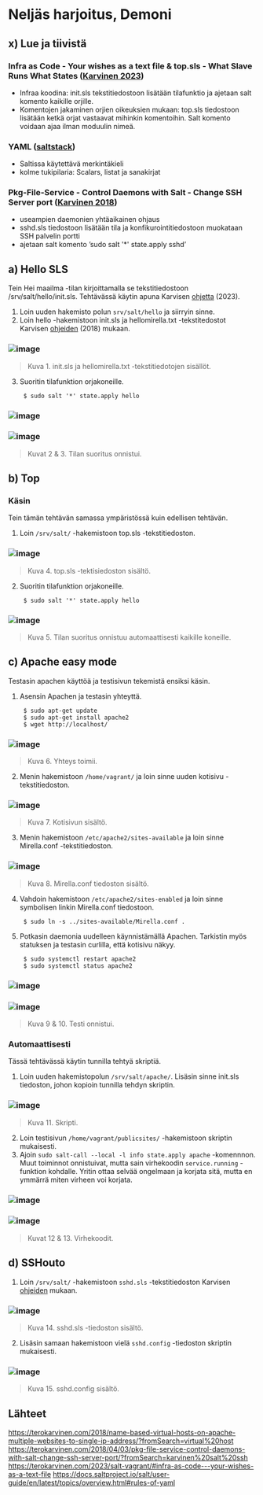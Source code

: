 # Neljäs harjoitus, Demoni
## x) Lue ja tiivistä
### Infra as Code - Your wishes as a text file & top.sls - What Slave Runs What States ([Karvinen 2023](https://terokarvinen.com/2023/salt-vagrant/#infra-as-code---your-wishes-as-a-text-file))
- Infraa koodina: init.sls tekstitiedostoon lisätään tilafunktio ja ajetaan salt komento kaikille orjille.
- Komentojen jakaminen orjien oikeuksien mukaan: top.sls tiedostoon lisätään ketkä orjat vastaavat mihinkin komentoihin. Salt komento voidaan ajaa ilman moduulin nimeä. 

###  YAML ([saltstack](https://docs.saltproject.io/salt/user-guide/en/latest/topics/overview.html#rules-of-yaml))
- Saltissa käytettävä merkintäkieli
- kolme tukipilaria: Scalars, listat ja sanakirjat

### Pkg-File-Service - Control Daemons with Salt - Change SSH Server port ([Karvinen 2018](https://terokarvinen.com/2018/04/03/pkg-file-service-control-daemons-with-salt-change-ssh-server-port/?fromSearch=karvinen%20salt%20ssh))
- useampien daemonien yhtäaikainen ohjaus
-  sshd.sls tiedostoon lisätään tila ja konfikurointitiedostoon muokataan SSH palvelin portti
- ajetaan salt komento ’sudo salt '*' state.apply sshd’

## a) Hello SLS
Tein Hei maailma -tilan kirjoittamalla se tekstitiedostoon /srv/salt/hello/init.sls. Tehtävässä käytin apuna Karvisen [ohjetta](https://terokarvinen.com/2023/salt-vagrant/#infra-as-code---your-wishes-as-a-text-file) (2023).
1. Loin uuden hakemisto polun `srv/salt/hello` ja siirryin sinne.
2. Loin hello -hakemistoon init.sls ja hellomirella.txt -tekstitedostot Karvisen [ohjeiden](https://terokarvinen.com/2018/04/03/pkg-file-service-control-daemons-with-salt-change-ssh-server-port/?fromSearch=karvinen%20salt%20ssh) (2018) mukaan.
### ![image](https://github.com/Lambizzzz/infra-as-code/assets/148875838/240874dc-0f85-4778-be32-4e590963652d)

> Kuva 1. init.sls ja hellomirella.txt -tekstitiedotojen sisällöt.

3. Suoritin tilafunktion orjakoneille.

        $ sudo salt '*' state.apply hello
### ![image](https://github.com/Lambizzzz/infra-as-code/assets/148875838/e6e66d00-bcf1-49f7-836d-6b622850eac5)
### ![image](https://github.com/Lambizzzz/infra-as-code/assets/148875838/7b4a037f-ebae-4975-be21-9947bcba6e6c)

> Kuvat 2 & 3. Tilan suoritus onnistui.

## b) Top
### Käsin
Tein tämän tehtävän samassa ympäristössä kuin edellisen tehtävän. 
1. Loin `/srv/salt/` -hakemistoon top.sls -tekstitiedoston.
### ![image](https://github.com/Lambizzzz/infra-as-code/assets/148875838/b9004335-2817-4741-935e-d5351444673d)

> Kuva 4. top.sls -tektisiedoston sisältö.

2. Suoritin tilafunktion orjakoneille.

        $ sudo salt '*' state.apply hello
### ![image](https://github.com/Lambizzzz/infra-as-code/assets/148875838/c6c8a74f-19d2-4e92-b4fb-1d8b3707a14e)

> Kuva 5. Tilan suoritus onnistuu automaattisesti kaikille koneille.
## c) Apache easy mode
Testasin apachen käyttöä ja testisivun tekemistä ensiksi käsin.
1. Asensin Apachen ja testasin yhteyttä.

        $ sudo apt-get update
        $ sudo apt-get install apache2
        $ wget http://localhost/
### ![image](https://github.com/Lambizzzz/infra-as-code/assets/148875838/0e28bcae-b145-4bf0-853f-a4ca75f4065c)

> Kuva 6. Yhteys toimii.

2. Menin hakemistoon `/home/vagrant/` ja loin sinne uuden kotisivu -tekstitiedoston.
### ![image](https://github.com/Lambizzzz/infra-as-code/assets/148875838/92ce6f91-8e63-4fe8-8715-48ca713c7ff9)

> Kuva 7. Kotisivun sisältö.

3. Menin hakemistoon `/etc/apache2/sites-available` ja loin sinne Mirella.conf -tekstitiedoston. 
### ![image](https://github.com/Lambizzzz/infra-as-code/assets/148875838/5c12c482-a31b-493c-8c36-5296515c045a)

> Kuva 8. Mirella.conf tiedoston sisältö.

4. Vahdoin hakemistoon `/etc/apache2/sites-enabled` ja loin sinne symbolisen linkin Mirella.conf tiedostoon.
   
        $ sudo ln -s ../sites-available/Mirella.conf .
5. Potkasin daemonia uudelleen käynnistämällä Apachen. Tarkistin myös statuksen ja testasin curlilla, että kotisivu näkyy. 

        $ sudo systemctl restart apache2
        $ sudo systemctl status apache2
### ![image](https://github.com/Lambizzzz/infra-as-code/assets/148875838/39b31db1-8785-4420-abc2-343a722bbc4d)
### ![image](https://github.com/Lambizzzz/infra-as-code/assets/148875838/1c05bed0-85bd-486d-95fc-a7b07eef840c)

> Kuva 9 & 10. Testi onnistui.
### Automaattisesti
Tässä tehtävässä käytin tunnilla tehtyä skriptiä. 
1. Loin uuden hakemistopolun `/srv/salt/apache/`. Lisäsin sinne init.sls tiedoston, johon kopioin tunnilla tehdyn skriptin.
### ![image](https://github.com/Lambizzzz/infra-as-code/assets/148875838/7f0a9844-4549-4a9a-979e-480cb6b61ffc)

> Kuva 11. Skripti.

2. Loin testisivun `/home/vagrant/publicsites/` -hakemistoon skriptin mukaisesti.
3. Ajoin `sudo salt-call --local -l info state.apply apache` -komennnon. Muut toiminnot onnistuivat, mutta sain virhekoodin `service.running` -funktion kohdalle. Yritin ottaa selvää ongelmaan ja korjata sitä, mutta en ymmärrä miten virheen voi korjata.

### ![image](https://github.com/Lambizzzz/infra-as-code/assets/148875838/e2c5e91b-8d74-475c-bf78-dfbc4befab55)
### ![image](https://github.com/Lambizzzz/infra-as-code/assets/148875838/99c78983-6c45-473a-8f1e-e463f7c82672)

> Kuvat 12 & 13. Virhekoodit.

## d) SSHouto
1. Loin `/srv/salt/` -hakemistoon `sshd.sls` -tekstitiedoston Karvisen [ohjeiden](https://terokarvinen.com/2018/04/03/pkg-file-service-control-daemons-with-salt-change-ssh-server-port/?fromSearch=karvinen%20salt%20ssh) mukaan.
### ![image](https://github.com/Lambizzzz/infra-as-code/assets/148875838/52016cd8-3928-48bc-8be3-d0d6082c7a57)

> Kuva 14. sshd.sls -tiedoston sisältö.

2. Lisäsin samaan hakemistoon vielä `sshd.config` -tiedoston skriptin mukaisesti.
### ![image](https://github.com/Lambizzzz/infra-as-code/assets/148875838/501b3675-8c13-4add-8ffe-d67c08f7f289)

> Kuva 15. sshd.config sisältö.


## Lähteet

https://terokarvinen.com/2018/name-based-virtual-hosts-on-apache-multiple-websites-to-single-ip-address/?fromSearch=virtual%20host
https://terokarvinen.com/2018/04/03/pkg-file-service-control-daemons-with-salt-change-ssh-server-port/?fromSearch=karvinen%20salt%20ssh
https://terokarvinen.com/2023/salt-vagrant/#infra-as-code---your-wishes-as-a-text-file
https://docs.saltproject.io/salt/user-guide/en/latest/topics/overview.html#rules-of-yaml
